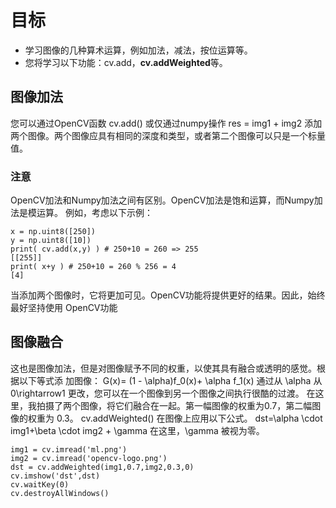 # 目标
* 学习图像的几种算术运算，例如加法，减法，按位运算等。
* 您将学习以下功能：cv.add，**cv.addWeighted**等。
## 图像加法
您可以通过OpenCV函数 cv.add() 或仅通过numpy操作 res = img1 + img2 添加两个图像。两个图像应具有相同的深度和类型，或者第二个图像可以只是一个标量值。
### 注意
OpenCV加法和Numpy加法之间有区别。OpenCV加法是饱和运算，而Numpy加法是模运算。
例如，考虑以下示例：
```
x = np.uint8([250])
y = np.uint8([10])
print( cv.add(x,y) ) # 250+10 = 260 => 255
[[255]]
print( x+y ) # 250+10 = 260 % 256 = 4
[4]
```
当添加两个图像时，它将更加可见。OpenCV功能将提供更好的结果。因此，始终最好坚持使用
OpenCV功能
## 图像融合
这也是图像加法，但是对图像赋予不同的权重，以使其具有融合或透明的感觉。根据以下等式添
加图像：
G(x)= (1 - \alpha)f_0(x)+ \alpha f_1(x)
通过从 \alpha 从 0\rightarrow1 更改，您可以在一个图像到另一个图像之间执行很酷的过渡。
在这里，我拍摄了两个图像，将它们融合在一起。第一幅图像的权重为0.7，第二幅图像的权重为
0.3。 cv.addWeighted() 在图像上应用以下公式。
dst=\alpha \cdot img1+\beta \cdot img2 + \gamma
在这里，\gamma 被视为零。
```
img1 = cv.imread('ml.png')
img2 = cv.imread('opencv-logo.png')
dst = cv.addWeighted(img1,0.7,img2,0.3,0)
cv.imshow('dst',dst)
cv.waitKey(0)
cv.destroyAllWindows()
```



